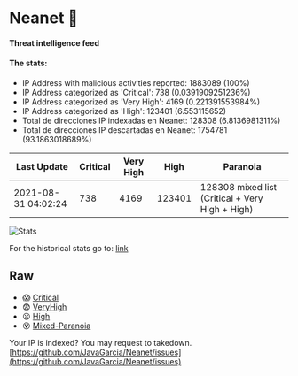 # Neanet :hocho:
#### Threat intelligence feed
#### The stats:

- IP Address with malicious activities reported: 1883089 (100%)
- IP Address categorized as 'Critical':  738 (0.0391909251236%)
- IP Address categorized as 'Very High':  4169 (0.221391553984%)
- IP Address categorized as 'High':  123401 (6.553115652)
- Total de direcciones IP indexadas en Neanet:  128308 (6.8136981311%)
- Total de direcciones IP descartadas en Neanet:  1754781 (93.1863018689%)

| Last Update | Critical | Very High | High | Paranoia |
| --- | --- | --- | --- | --- |
| 2021-08-31 04:02:24 | 738 | 4169 | 123401 | 128308 mixed list (Critical + Very High + High)|

![Stats](https://docs.google.com/spreadsheets/d/e/2PACX-1vSnaNMIXVabIpDJjufMlzH7poXnshF3mgd8Is1g9ytUEzVsP5my4Trn8f-xkoLLQ38xpL3HtmUexLo6/pubchart?oid=501124687&format=image)

For the historical stats go to: [link](/stats.csv)
## Raw
- :scream: [Critical](https://raw.githubusercontent.com/JavaGarcia/Neanet/master/blacklists/neanet_critical.txt)
- :fearful: [VeryHigh](https://raw.githubusercontent.com/JavaGarcia/Neanet/master/blacklists/neanet_veryHigh.txtt)
- :frowning: [High](https://raw.githubusercontent.com/JavaGarcia/Neanet/master/blacklists/neanet_high.txt)
- :dizzy_face: [Mixed-Paranoia](https://raw.githubusercontent.com/JavaGarcia/Neanet/master/blacklists/neanet_all.txt)


Your IP is indexed? You may request to takedown. [https://github.com/JavaGarcia/Neanet/issues](https://github.com/JavaGarcia/Neanet/issues)

















































































































































































































































































































































































































































































































































































































































































































































































































































































































































































































































































































































































































































































































































































































































































































































































































































































































































































































































































































































































































































































































































































































































































































































































































































































































































































































































































































































































































































































































































































































































































































































































































































































































































































































































































































































































































































































































































































































































































































































































































































































































































































































































































































































































































































































































































































































































































































































































































































































































































































































































































































































































































































































































































































































































































































































































































































































































































































































































































































































































































































































































































































































































































































































































































































































































































































































































































































































































































































































































































































































































































































































































































































































































































































































































































































































































































































































































































































































































































































































































































































































































































































































































































































































































































































































































































































































